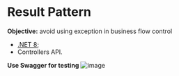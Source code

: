 # Result Pattern 
**Objective:** avoid using exception in business flow control
- [.NET 8](https://learn.microsoft.com/en-us/dotnet/core/whats-new/dotnet-8/overview);
- Controllers API.

**Use Swagger for testing**
![image](https://github.com/user-attachments/assets/dc964ccb-b00a-4ebc-b90b-458c02e9e6c1)



